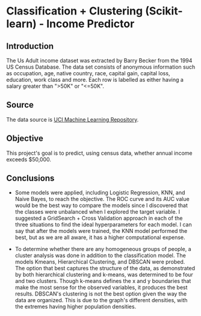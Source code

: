 # Classification + Clustering (Scikit-learn) - Income Predictor #


## Introduction ##
The Us Adult income dataset was extracted by Barry Becker from the 1994 US Census Database. The data set consists of anonymous information such as occupation, age, native country, race, capital gain, capital loss, education, work class and more.
Each row is labelled as either having a salary greater than ">50K" or "<=50K". 

## Source ##
The data source is [UCI Machine Learning Repository](https://archive.ics.uci.edu/ml/datasets/Adult).

## Objective ##
This project's goal is to predict, using census data, whether annual income exceeds $50,000.

## Conclusions ##

- Some models were applied, including Logistic Regression, KNN, and Naive Bayes, to reach the objective. The ROC curve and its AUC value would be the best way to compare the models since I discovered that the classes were unbalanced when I explored the target variable. I suggested a GridSearch + Cross Validation approach in each of the three situations to find the ideal hyperparameters for each model. I can say that after the models were trained, the KNN model performed the best, but as we are all aware, it has a higher computational expense.

- To determine whether there are any homogeneous groups of people, a cluster analysis was done in addition to the classification model. The models Kmeans, Hierarchical Clustering, and DBSCAN were probed. The option that best captures the structure of the data, as demonstrated by both hierarchical clustering and k-means, was determined to be four and two clusters. Though k-means defines the x and y boundaries that make the most sense for the observed variables, it produces the best results. DBSCAN's clustering is not the best option given the way the data are organized. This is due to the graph's different densities, with the extremes having higher population densities.
